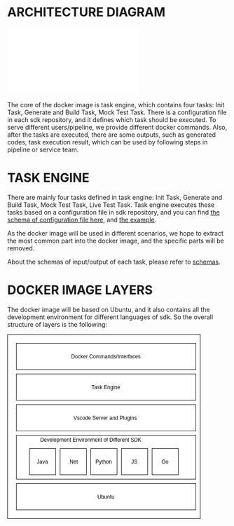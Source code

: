 # ARCHITECTURE DIAGRAM
![docker design](docker-image-design.md)

The core of the docker image is task engine, which contains four tasks: Init Task, Generate and Build Task, Mock Test Task. There is a configuration file in each sdk repository, and it defines which task should be executed. To serve different users/pipeline, we provide different docker commands.  Also, after the tasks are executed, there are some outputs, such as generated codes, task execution result, which can be used by following steps in pipeline or service team.

# TASK ENGINE
There are mainly four tasks defined in task engine: Init Task, Generate and Build Task, Mock Test Task, Live Test Task. Task engine executes these tasks based on a configuration file in sdk repository, and you can find [the schema of configuration file here](../task-engine/schema/CodegenToSdkConfigSchema.json), and [the example](../task-engine/README.md).

As the docker image will be used in different scenarios, we hope to extract the most common part into the docker image, and the specific parts will be removed.

About the schemas of input/output of each task, please refer to [schemas](../task-engine/schema).

# DOCKER IMAGE LAYERS
The docker image will be based on Ubuntu, and it also contains all the development environment for different languages of sdk. So the overall structure of layers is the following:

![layer](images/docker-image-layers.drawio.png)
